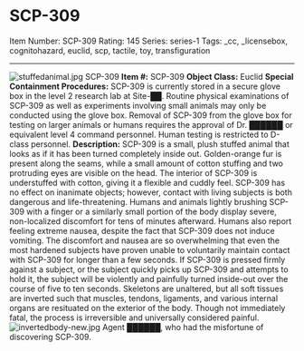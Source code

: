 # SCP-309
Item Number: SCP-309
Rating: 145
Series: series-1
Tags: _cc, _licensebox, cognitohazard, euclid, scp, tactile, toy, transfiguration

---

![stuffedanimal.jpg](https://scp-wiki.wdfiles.com/local--files/scp-309/stuffedanimal.jpg)
SCP-309
**Item #:** SCP-309
**Object Class:** Euclid
**Special Containment Procedures:** SCP-309 is currently stored in a secure glove box in the level 2 research lab at Site-██. Routine physical examinations of SCP-309 as well as experiments involving small animals may only be conducted using the glove box. Removal of SCP-309 from the glove box for testing on larger animals or humans requires the approval of Dr. ██████ or equivalent level 4 command personnel. Human testing is restricted to D-class personnel.
**Description:** SCP-309 is a small, plush stuffed animal that looks as if it has been turned completely inside out. Golden-orange fur is present along the seams, while a small amount of cotton stuffing and two protruding eyes are visible on the head. The interior of SCP-309 is understuffed with cotton, giving it a flexible and cuddly feel.
SCP-309 has no effect on inanimate objects; however, contact with living subjects is both dangerous and life-threatening. Humans and animals lightly brushing SCP-309 with a finger or a similarly small portion of the body display severe, non-localized discomfort for tens of minutes afterward. Humans also report feeling extreme nausea, despite the fact that SCP-309 does not induce vomiting. The discomfort and nausea are so overwhelming that even the most hardened subjects have proven unable to voluntarily maintain contact with SCP-309 for longer than a few seconds.
If SCP-309 is pressed firmly against a subject, or the subject quickly picks up SCP-309 and attempts to hold it, the subject will be violently and painfully turned inside-out over the course of five to ten seconds. Skeletons are unaltered, but all soft tissues are inverted such that muscles, tendons, ligaments, and various internal organs are resituated on the exterior of the body. Though not immediately fatal, the process is irreversible and universally considered painful.
![invertedbody-new.jpg](https://scp-wiki.wdfiles.com/local--files/scp-309/invertedbody-new.jpg)
Agent ██████, who had the misfortune of discovering SCP-309.